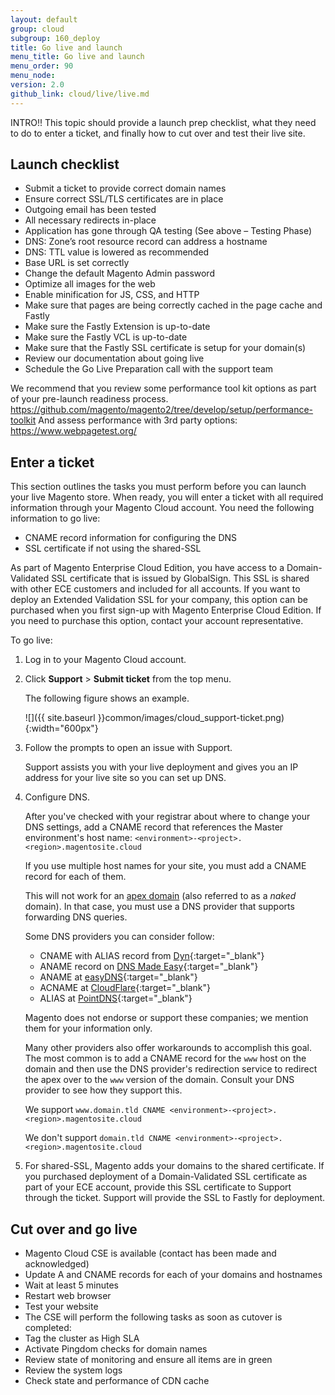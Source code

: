 ```yaml
---
layout: default
group: cloud
subgroup: 160_deploy
title: Go live and launch
menu_title: Go live and launch
menu_order: 90
menu_node:
version: 2.0
github_link: cloud/live/live.md
---
```


INTRO!! This topic should provide a launch prep checklist, what they need to do to enter a ticket, and finally how to cut over and test their live site.

## Launch checklist
* Submit a ticket to provide correct domain names
*	Ensure correct SSL/TLS certificates are in place
*	Outgoing email has been tested
*	All necessary redirects in-place
*	Application has gone through QA testing (See above – Testing Phase)
*	DNS: Zone’s root resource record can address a hostname
*	DNS: TTL value is lowered as recommended
*	Base URL is set correctly
*	Change the default Magento Admin password
*	Optimize all images for the web
*	Enable minification for JS, CSS, and HTTP
*	Make sure that pages are being correctly cached in the page cache and Fastly
*	Make sure the Fastly Extension is up-to-date
*	Make sure the Fastly VCL is up-to-date
*	Make sure that the Fastly SSL certificate is setup for your domain(s)
*	Review our documentation about going live
*	Schedule the Go Live Preparation call with the support team

We recommend that you review some performance tool kit options as part of your pre-launch readiness process.
https://github.com/magento/magento2/tree/develop/setup/performance-toolkit
And assess performance with 3rd party options:
https://www.webpagetest.org/

## Enter a ticket
This section outlines the tasks you must perform before you can launch your live Magento store. When ready, you will enter a ticket with all required information through your Magento Cloud account.
You need the following information to go live:

* CNAME record information for configuring the DNS
* SSL certificate if not using the shared-SSL

As part of Magento Enterprise Cloud Edition, you have access to a Domain-Validated SSL certificate that is issued by GlobalSign. This SSL is shared with other ECE customers and included for all accounts. If you want to deploy an Extended Validation SSL for your company, this option can be purchased when you first sign-up with Magento Enterprise Cloud Edition. If you need to purchase this option, contact your account representative.

To go live:

1.	Log in to your Magento Cloud account.
2.	Click **Support** > **Submit ticket** from the top menu.

	The following figure shows an example.

	![]({{ site.baseurl }}common/images/cloud_support-ticket.png){:width="600px"}
1.	Follow the prompts to open an issue with Support.

	Support assists you with your live deployment and gives you an IP address for your live site so you can set up DNS.
3.	Configure DNS.

	After you've checked with your registrar about where to change your DNS settings, add a CNAME record that references the Master environment's host name: `<environment>-<project>.<region>.magentosite.cloud`

	If you use multiple host names for your site, you must add a CNAME record for each of them.

	<div class="bs-callout bs-callout-info" id="info">
  		<p>This will not work for an <a href="https://blog.cloudflare.com/zone-apex-naked-domain-root-domain-cname-supp" target="_blank">apex domain</a> (also referred to as a <em>naked</em> domain). In that case, you must use a DNS provider that supports forwarding DNS queries.</p>
	</div>

	Some DNS providers you can consider follow:

	*	CNAME with ALIAS record from [Dyn](http://dyn.com){:target="_blank"}
	*	ANAME record on [DNS Made Easy](http://www.dnsmadeeasy.com){:target="_blank"}
	*	ANAME at [easyDNS](https://www.easydns.com){:target="_blank"}
	*	ACNAME at [CloudFlare](https://www.cloudflare.com){:target="_blank"}
	*	ALIAS at [PointDNS](https://pointhq.com){:target="_blank"}

	Magento does not endorse or support these companies; we mention them for your information only.

	Many other providers also offer workarounds to accomplish this goal. The most common is to add a CNAME record for the `www` host on the domain and then use the DNS provider's redirection service to redirect the apex over to the `www` version of the domain. Consult your DNS provider to see how they support this.

	We support `www.domain.tld CNAME <environment>-<project>.<region>.magentosite.cloud`

	We don't support `domain.tld CNAME <environment>-<project>.<region>.magentosite.cloud`
4.	For shared-SSL, Magento adds your domains to the shared certificate. If you purchased deployment of a Domain-Validated SSL certificate as part of your ECE account, provide this SSL certificate to Support through the ticket. Support will provide the SSL to Fastly for deployment.

## Cut over and go live
* Magento Cloud CSE is available (contact has been made and acknowledged)
* Update A and CNAME records for each of your domains and hostnames
* Wait at least 5 minutes
* Restart web browser
* Test your website
* The CSE will perform the following tasks as soon as cutover is completed:
* Tag the cluster as High SLA
* Activate Pingdom checks for domain names
* Review state of monitoring and ensure all items are in green
* Review the system logs
* Check state and performance of CDN cache
